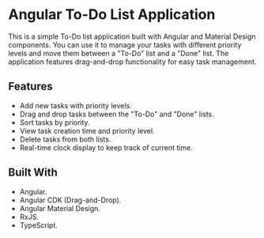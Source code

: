 # Angular To-Do List Application

This is a simple To-Do list application built with Angular and Material Design components. You can use it to manage your tasks with different priority levels and move them between a "To-Do" list and a "Done" list. The application features drag-and-drop functionality for easy task management.

## Features

- Add new tasks with priority levels.
- Drag and drop tasks between the "To-Do" and "Done" lists.
- Sort tasks by priority.
- View task creation time and priority level.
- Delete tasks from both lists.
- Real-time clock display to keep track of current time.

## Built With
- Angular.
- Angular CDK (Drag-and-Drop).
- Angular Material Design.
- RxJS.
- TypeScript.
